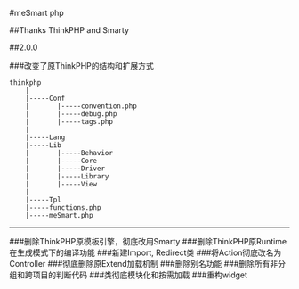 ﻿#meSmart php

##Thanks ThinkPHP and Smarty

##2.0.0

###改变了原ThinkPHP的结构和扩展方式

	thinkphp
		|
		|-----Conf
		|		|-----convention.php
		|		|-----debug.php
		|		|-----tags.php
		|
		|-----Lang
		|-----Lib
		|		|-----Behavior
		|		|-----Core
		|		|-----Driver
		|		|-----Library
		|		|-----View
		|
		|-----Tpl
		|-----functions.php
		|-----meSmart.php

---
###删除ThinkPHP原模板引擎，彻底改用Smarty
###删除ThinkPHP原Runtime在生成模式下的编译功能
###新建Import, Redirect类
###将Action彻底改名为Controller
###彻底删除原Extend加载机制
###删除别名功能
###删除所有非分组和跨项目的判断代码
###类彻底模块化和按需加载
###重构widget